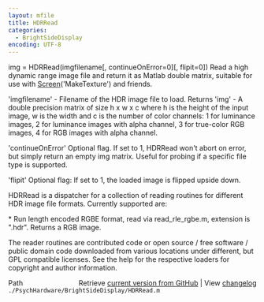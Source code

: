```yaml
---
layout: mfile
title: HDRRead
categories:
  - BrightSideDisplay
encoding: UTF-8
---
```


img = HDRRead\(imgfilename\[, continueOnError=0\]\[, flipit=0\]\)
Read a high dynamic range image file and return it as Matlab double
matrix, suitable for use with [Screen](/docs/Screen)\('MakeTexture'\) and friends.

'imgfilename' - Filename of the HDR image file to load.
Returns 'img' - A double precision matrix of size h x w x c where h is
the height of the input image, w is the width and c is the number of
color channels: 1 for luminance images, 2 for luminance images with alpha
channel, 3 for true-color RGB images, 4 for RGB images with alpha
channel.

'continueOnError' Optional flag. If set to 1, HDRRead won't abort on
error, but simply return an empty img matrix. Useful for probing if a
specific file type is supported.

'flipit' Optional flag: If set to 1, the loaded image is flipped upside
down.

HDRRead is a dispatcher for a collection of reading routines for
different HDR image file formats. Currently supported are:

\* Run length encoded RGBE format, read via read\_rle\_rgbe.m, extension is
".hdr". Returns a RGB image.

The reader routines are contributed code or open source / free software /
public domain code downloaded from various locations under different, but
GPL compatible licenses. See the help for the respective loaders for
copyright and author information.


<div class="code_header" style="text-align:right;">
  <span style="float:left;">Path&nbsp;&nbsp;</span> <span class="counter">Retrieve <a href=
  "https://raw.github.com/Psychtoolbox-3/Psychtoolbox-3/beta/./PsychHardware/BrightSideDisplay/HDRRead.m">current version from GitHub</a> | View <a href=
  "https://github.com/Psychtoolbox-3/Psychtoolbox-3/commits/beta/./PsychHardware/BrightSideDisplay/HDRRead.m">changelog</a></span>
</div>
<div class="code">
  <code>./PsychHardware/BrightSideDisplay/HDRRead.m</code>
</div>
